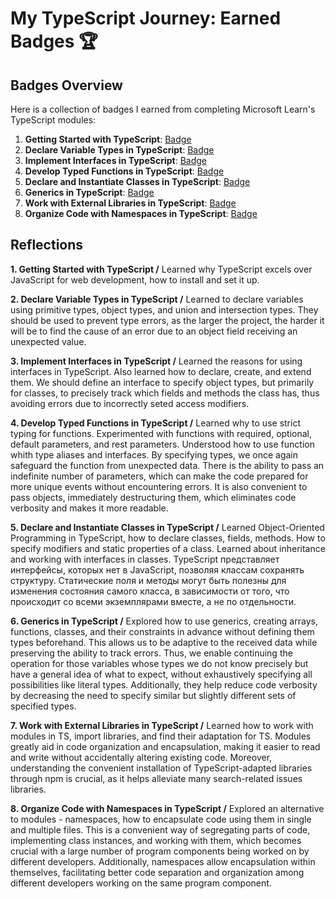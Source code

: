 # My TypeScript Journey: Earned Badges 🏆

## Badges Overview

Here is a collection of badges I earned from completing Microsoft Learn's TypeScript modules:

1. **Getting Started with TypeScript**: [Badge](https://learn.microsoft.com/api/achievements/share/ru-ru/Barvinko-7701/FZ3A5P6X?sharingId=1907B005CF3B90DB)
2. **Declare Variable Types in TypeScript**: [Badge](https://learn.microsoft.com/api/achievements/share/ru-ru/Barvinko-7701/K5MS5WEB?sharingId=1907B005CF3B90DB)
3. **Implement Interfaces in TypeScript**: [Badge](https://learn.microsoft.com/api/achievements/share/ru-ru/Barvinko-7701/3XGFZDRH?sharingId=1907B005CF3B90DB)
4. **Develop Typed Functions in TypeScript**: [Badge](https://learn.microsoft.com/api/achievements/share/ru-ru/Barvinko-7701/3XGF4UZH?sharingId=1907B005CF3B90DB)
5. **Declare and Instantiate Classes in TypeScript**: [Badge](https://learn.microsoft.com/api/achievements/share/ru-ru/Barvinko-7701/EJZD7DRP?sharingId=1907B005CF3B90DB)
6. **Generics in TypeScript**: [Badge](https://learn.microsoft.com/api/achievements/share/ru-ru/Barvinko-7701/K5MSPC4B?sharingId=1907B005CF3B90DB)
7. **Work with External Libraries in TypeScript**: [Badge](https://learn.microsoft.com/api/achievements/share/ru-ru/Barvinko-7701/N7UEV9NF?sharingId=1907B005CF3B90DB)
8. **Organize Code with Namespaces in TypeScript**: [Badge](https://learn.microsoft.com/api/achievements/share/ru-ru/Barvinko-7701/X2H4KZ9Y?sharingId=1907B005CF3B90DB)

## Reflections

**1. Getting Started with TypeScript /** Learned why TypeScript excels over JavaScript for web development, how to install and set it up.

**2. Declare Variable Types in TypeScript /** Learned to declare variables using primitive types, object types, and union and intersection types. They should be used to prevent type errors, as the larger the project, the harder it will be to find the cause of an error due to an object field receiving an unexpected value.

**3. Implement Interfaces in TypeScript /** Learned the reasons for using interfaces in TypeScript. Also learned how to declare, create, and extend them. We should define an interface to specify object types, but primarily for classes, to precisely track which fields and methods the class has, thus avoiding errors due to incorrectly seted access modifiers.

**4. Develop Typed Functions in TypeScript /** Learned why to use strict typing for functions. Experimented with functions with required, optional, default parameters, and rest parameters. Understood how to use function whith type aliases and interfaces. By specifying types, we once again safeguard the function from unexpected data. There is the ability to pass an indefinite number of parameters, which can make the code prepared for more unique events without encountering errors. It is also convenient to pass objects, immediately destructuring them, which eliminates code verbosity and makes it more readable.

**5. Declare and Instantiate Classes in TypeScript /** Learned Object-Oriented Programming in TypeScript, how to declare classes, fields, methods. How to specify modifiers and static properties of a class. Learned about inheritance and working with interfaces in classes. TypeScript представляет интерфейсы, которых нет в JavaScript, позволяя классам сохранять структуру. Статические поля и методы могут быть полезны для изменения состояния самого класса, в зависимости от того, что происходит со всеми экземплярами вместе, а не по отдельности.

**6. Generics in TypeScript /** Explored how to use generics, creating arrays, functions, classes, and their constraints in advance without defining them types  beforehand. This allows us to be adaptive to the received data while preserving the ability to track errors. Thus, we enable continuing the operation for those variables whose types we do not know precisely but have a general idea of what to expect, without exhaustively specifying all possibilities like literal types. Additionally, they help reduce code verbosity by decreasing the need to specify similar but slightly different sets of specified types.

**7. Work with External Libraries in TypeScript /** Learned how to work with modules in TS, import libraries, and find their adaptation for TS. Modules greatly aid in code organization and encapsulation, making it easier to read and write without accidentally altering existing code. Moreover, understanding the convenient installation of TypeScript-adapted libraries through npm is crucial, as it helps alleviate many search-related issues libraries.

**8. Organize Code with Namespaces in TypeScript /** Explored an alternative to modules - namespaces, how to encapsulate code using them in single and multiple files. This is a convenient way of segregating parts of code, implementing class instances, and working with them, which becomes crucial with a large number of program components being worked on by different developers. Additionally, namespaces allow encapsulation within themselves, facilitating better code separation and organization among different developers working on the same program component.